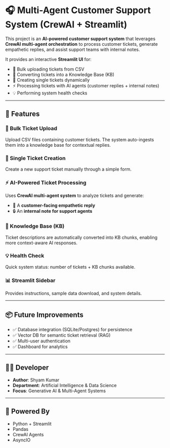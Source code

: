 # 🎧 Multi-Agent Customer Support System (CrewAI + Streamlit)

This project is an **AI-powered customer support system** that leverages **CrewAI multi-agent orchestration** to process customer tickets, generate empathetic replies, and assist support teams with internal notes.

It provides an interactive **Streamlit UI** for:

- 📂 Bulk uploading tickets from CSV  
- 🧠 Converting tickets into a Knowledge Base (KB)  
- 📌 Creating single tickets dynamically  
- ⚡ Processing tickets with AI agents (customer replies + internal notes)  
- 💡 Performing system health checks  

---

## 🚀 Features

### 📂 Bulk Ticket Upload
Upload CSV files containing customer tickets. The system auto-ingests them into a knowledge base for contextual replies.

### 📌 Single Ticket Creation
Create a new support ticket manually through a simple form.

### ⚡ AI-Powered Ticket Processing
Uses **CrewAI multi-agent system** to analyze tickets and generate:  
- 📩 A **customer-facing empathetic reply**  
- 🔒 An **internal note for support agents**  

### 🧠 Knowledge Base (KB)
Ticket descriptions are automatically converted into KB chunks, enabling more context-aware AI responses.

### 💡 Health Check
Quick system status: number of tickets + KB chunks available.

### 📊 Streamlit Sidebar
Provides instructions, sample data download, and system details.

---

## 📦 Future Improvements

- ✅ Database integration (SQLite/Postgres) for persistence  
- ✅ Vector DB for semantic ticket retrieval (RAG)  
- ✅ Multi-user authentication  
- ✅ Dashboard for analytics  

---

## 👨‍💻 Developer

- **Author**: Shyam Kumar  
- **Department**: Artificial Intelligence & Data Science  
- **Focus**: Generative AI & Multi-Agent Systems  

---

## 🧠 Powered By

- Python + Streamlit  
- Pandas  
- CrewAI Agents  
- AsyncIO  
